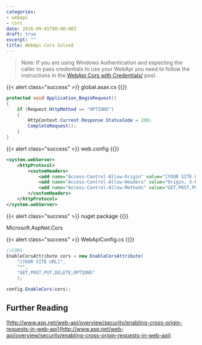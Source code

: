 ```yaml
---
categories:
- webapi
- cors
date: 2016-09-01T00:00:00Z
draft: true
excerpt: ""
title: WebApi Cors Solved
---
```


>Note: If you are using Windows Authentication and expecting the caller to pass credentials to use your WebApi you need to follow the instructions in the [WebApi Cors with Credentials/](../webapi-cors-with-credentials/) post.

{{< alert  class="success" >}}
global.asax.cs
{{</alert>}}

```c#
protected void Application_BeginRequest()
{
    if (Request.HttpMethod == "OPTIONS")
    {
        HttpContext.Current.Response.StatusCode = 200;
        CompleteRequest();
    }
}
```

{{< alert class="success" >}}
web.config
{{</alert>}}

```xml
<system.webServer>
    <httpProtocol>
        <customHeaders>
            <add name="Access-Control-Allow-Origin" value="[YOUR SITE URL]" />
            <add name="Access-Control-Allow-Headers" value="Origin, X-Requested-With, Content-Type, Accept, X-Token" />
            <add name="Access-Control-Allow-Methods" value="GET,POST,PUT,DELETE" />
        </customHeaders>
    </httpProtocol>
</system.webServer>
```

{{< alert class="success" >}}
nuget package
{{</alert>}}

Microsoft.AspNet.Cors

{{< alert class="success" >}}
WebApiConfig.cs
{{</alert>}}

```c#
//CORS
EnableCorsAttribute cors = new EnableCorsAttribute(
    "[YOUR SITE URL]",
    "*",
    "GET,POST,PUT,DELETE,OPTIONS"
    );

config.EnableCors(cors);
```

## Further Reading

[http://www.asp.net/web-api/overview/security/enabling-cross-origin-requests-in-web-api](http://www.asp.net/web-api/overview/security/enabling-cross-origin-requests-in-web-api)

